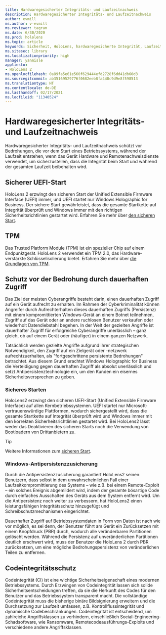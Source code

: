 ```yaml
---
title: Hardwaregesicherter Integritäts- und Laufzeitnachweis
description: Hardwaregesicherter Integritäts- und Laufzeitnachweis
author: evmill
ms.author: v-evmill
ms.reviewer: tagran
ms.date: 6/30/2020
ms.prod: hololens
ms.topic: article
keywords: Sicherheit, HoloLens, hardwaregesicherte Integrität, Laufzeitnachweis, UEFI, UEFI Secure Boot, Secure Boot, TPM, Threat Protection, Windows-Antipersistenzzusicherung (Windows Anti-Persistence Assurance), Codeintegrität, Codeschutz,
ms.sitesec: library
ms.localizationpriority: high
manager: yannisle
appliesto:
- HoloLens 2
ms.openlocfilehash: 0a89fa5e61e560f629444efd2728f6dd41db60d3
ms.sourcegitcommit: ab35169529776f0682eeb8fa448c9d9e8f598513
ms.translationtype: HT
ms.contentlocale: de-DE
ms.lasthandoff: 02/17/2021
ms.locfileid: "11340524"
---
```

# Hardwaregesicherter Integritäts- und Laufzeitnachweis

Hardwaregesicherter Integritäts- und Laufzeitnachweis schützt vor Bedrohungen, die vor dem Start eines Betriebssystems, während der Laufzeit entstehen, wenn das Gerät Hardware und Remotenachweisdienste verwendet, um sicherzustellen, dass die Integrität beim Start und während der gesamten Laufzeit beibehalten wird.

## Sicherer UEFI-Start

HoloLens 2 erzwingt den sicheren Start der Unified Extensible Firmware Interface (UEFI) immer, und UEFI startet nur Windows Holographic for Business. 
Der sichere Start gewährleistet, dass die gesamte Startkette auf Integrität überprüft und Windows immer mit den richtigen Sicherheitsrichtlinien gestartet wird. Erfahren Sie mehr über [den sicheren Start](https://docs.microsoft.com/windows-hardware/design/device-experiences/oem-secure-boot).

## TPM

Das Trusted Platform Module (TPM) ist ein spezieller Chip auf einem Endpunktgerät. HoloLens 2 verwendet ein TPM 2.0, das Hardware-verstärkte Schlüsselisolierung bietet. Erfahren Sie mehr über [die Grundlagen von TPM](https://docs.microsoft.com/windows/security/information-protection/tpm/tpm-fundamentals).

## Schutz vor der Bedrohung durch dauerhaften Zugriff

Das Ziel der meisten Cyberangriffe besteht darin, einen dauerhaften Zugriff auf ein Gerät aufrecht zu erhalten. Im Rahmen der Cyberkriminalität können Angreifer durch Aufrechterhalten dieses dauerhaften Zugriffs (Persistenz) mit einem kompromittierten Windows-Gerät an einem Botnet teilnehmen, Zugriff auf das Gerät oder an andere ruchlosen Benutzer verkaufen oder wiederholt Datendiebstahl begehen. In der Welt der gezielten Angriffe ist dauerhafter Zugriff für erfolgreiche Cyberangriffe unerlässlich – ganz gleich, ob auf einem Gerät oder (häufiger) in einem ganzen Netzwerk.  

Tatsächlich werden gezielte Angriffe aufgrund ihrer strategischen Notwendigkeit, den Zugriff auf ein Zielgerät oder -netzwerk aufrechtzuerhalten, als "fortgeschrittene persistente Bedrohungen" betrachtet. Aus diesem Grund erachtet Windows Holographic for Business die Verteidigung gegen dauerhaften Zugriff als absolut unerlässlich und setzt Antipersistenztechnologie ein, um den Kunden ein eisernes Sicherheitsversprechen zu geben.

### Sicheres Starten

HoloLens2 erzwingt den sicheren UEFI-Start (Unified Extensible Firmware Interface) auf allen Kernbetriebssystemen. UEFI startet nur Microsoft-vertrauenswürdige Plattformen, wodurch sichergestellt wird, dass die gesamte Startkette auf Integrität überprüft wird und Windows immer mit den korrekten Sicherheitsrichtlinien gestartet wird.  Bei HoloLens2 lässt weder das Deaktivieren des sicheren Starts noch die Verwendung von Bootloadern von Drittanbietern zu.

> [!Tip]
> Weitere Informationen zum [sicheren Start](https://docs.microsoft.com/windows-hardware/design/device-experiences/oem-secure-boot).

### Windows-Antipersistenzzusicherung

Durch die Antipersistenzzusicherung garantiert HoloLens2 seinen Benutzern, dass selbst in dem unwahrscheinlichen Fall einer Laufzeitkompromittierung des Systems – wie z.B. bei einem Remote-Exploit – ein solches Ereignis abgemildert wird, indem der gesamte bösartige Code durch einfaches Ausschalten des Geräts aus dem System entfernt wird. Um die Antipersistenz noch weiter zu verbessern, hat HoloLens2 einen leistungsfähigen Integritätsschutz hinzugefügt und Schreibschutzmechanismen eingerichtet.

Dauerhafter Zugriff auf Betriebssystemdaten in Form von Daten ist nach wie vor möglich, es sei denn, der Benutzer führt am Gerät ein Zurücksetzen mit einem Knopfdruck (PBR) durch, wodurch alle veränderbaren Partitionen gelöscht werden. Während die Persistenz auf unveränderlichen Partitionen deutlich erschwert wird, muss der Benutzer die HoloLens 2 durch PBR zurücksetzen, um eine mögliche Bedrohungspersistenz von veränderlichen Teilen zu entfernen.

## Codeintegritätsschutz

Codeintegrität (CI) ist eine wichtige Sicherheitseigenschaft eines modernen Betriebssystems. Durch Erzwingen von Codeintegrität lassen sich solide Sicherheitsentscheidungen treffen, da sie die Herkunft des Codes für den Benutzer und das Betriebssystem transparent macht. Die vollständige Codeintegrität muss die bisherige binäre Bildsignierung erweitern und die Durchsetzung zur Laufzeit umfassen, z.B. Kontrollflussintegrität und dynamische Codebeschränkungen. Codeintegrität ist entscheidend, um zahlreiche Angriffsklassen zu verhindern, einschließlich Social-Engineering-Schadsoftware, wie Ransomware, Remotecodeausführungs-Exploits und verschiedene andere Angriffsklassen.
